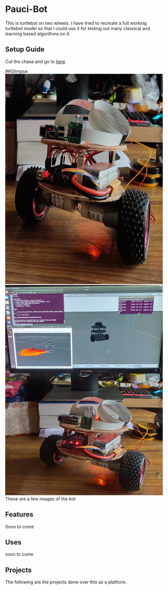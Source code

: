 # Pauci-Bot
This is turtlebot on two wheels. I have tried to recreate a full working turtlebot model so that I could use it for testing out many classical and learning based algorithms on it.

## Setup Guide
  Cut the chase and go to <a href="/setup_guide.md">here</a>

##Glimpse
<img src="./images/Bot1.jpg"></img>
<img src="./images/ROS.jpg"></img>
These are a few images of the bot

## Features
Soon to come

## Uses
soon to come

## Projects
The following are the projects done over this as a platform.
